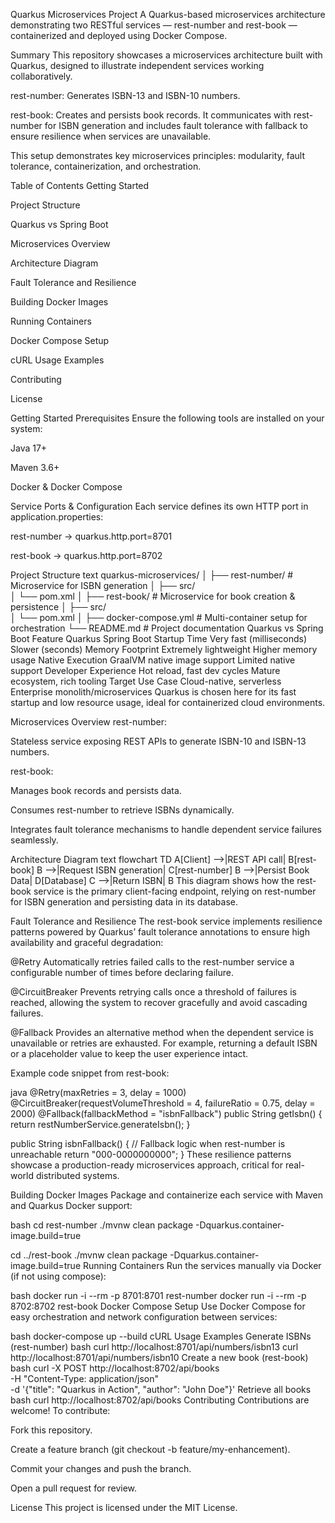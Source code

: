 Quarkus Microservices Project
A Quarkus-based microservices architecture demonstrating two RESTful services — rest-number and rest-book — containerized and deployed using Docker Compose.

Summary
This repository showcases a microservices architecture built with Quarkus, designed to illustrate independent services working collaboratively.

rest-number: Generates ISBN-13 and ISBN-10 numbers.

rest-book: Creates and persists book records. It communicates with rest-number for ISBN generation and includes fault tolerance with fallback to ensure resilience when services are unavailable.

This setup demonstrates key microservices principles: modularity, fault tolerance, containerization, and orchestration.

Table of Contents
Getting Started

Project Structure

Quarkus vs Spring Boot

Microservices Overview

Architecture Diagram

Fault Tolerance and Resilience

Building Docker Images

Running Containers

Docker Compose Setup

cURL Usage Examples

Contributing

License

Getting Started
Prerequisites
Ensure the following tools are installed on your system:

Java 17+

Maven 3.6+

Docker & Docker Compose

Service Ports & Configuration
Each service defines its own HTTP port in application.properties:

rest-number → quarkus.http.port=8701

rest-book → quarkus.http.port=8702

Project Structure
text
quarkus-microservices/
│
├── rest-number/               # Microservice for ISBN generation
│   ├── src/                   
│   └── pom.xml
│
├── rest-book/                 # Microservice for book creation & persistence
│   ├── src/                   
│   └── pom.xml
│
├── docker-compose.yml         # Multi-container setup for orchestration
└── README.md                  # Project documentation
Quarkus vs Spring Boot
Feature	Quarkus	Spring Boot
Startup Time	Very fast (milliseconds)	Slower (seconds)
Memory Footprint	Extremely lightweight	Higher memory usage
Native Execution	GraalVM native image support	Limited native support
Developer Experience	Hot reload, fast dev cycles	Mature ecosystem, rich tooling
Target Use Case	Cloud-native, serverless	Enterprise monolith/microservices
Quarkus is chosen here for its fast startup and low resource usage, ideal for containerized cloud environments.

Microservices Overview
rest-number:

Stateless service exposing REST APIs to generate ISBN-10 and ISBN-13 numbers.

rest-book:

Manages book records and persists data.

Consumes rest-number to retrieve ISBNs dynamically.

Integrates fault tolerance mechanisms to handle dependent service failures seamlessly.

Architecture Diagram
text
flowchart TD
    A[Client] -->|REST API call| B[rest-book]
    B -->|Request ISBN generation| C[rest-number]
    B -->|Persist Book Data| D[Database]
    C -->|Return ISBN| B
This diagram shows how the rest-book service is the primary client-facing endpoint, relying on rest-number for ISBN generation and persisting data in its database.

Fault Tolerance and Resilience
The rest-book service implements resilience patterns powered by Quarkus’ fault tolerance annotations to ensure high availability and graceful degradation:

@Retry
Automatically retries failed calls to the rest-number service a configurable number of times before declaring failure.

@CircuitBreaker
Prevents retrying calls once a threshold of failures is reached, allowing the system to recover gracefully and avoid cascading failures.

@Fallback
Provides an alternative method when the dependent service is unavailable or retries are exhausted. For example, returning a default ISBN or a placeholder value to keep the user experience intact.

Example code snippet from rest-book:

java
@Retry(maxRetries = 3, delay = 1000)
@CircuitBreaker(requestVolumeThreshold = 4, failureRatio = 0.75, delay = 2000)
@Fallback(fallbackMethod = "isbnFallback")
public String getIsbn() {
    return restNumberService.generateIsbn();
}

public String isbnFallback() {
    // Fallback logic when rest-number is unreachable
    return "000-0000000000";
}
These resilience patterns showcase a production-ready microservices approach, critical for real-world distributed systems.

Building Docker Images
Package and containerize each service with Maven and Quarkus Docker support:

bash
cd rest-number
./mvnw clean package -Dquarkus.container-image.build=true

cd ../rest-book
./mvnw clean package -Dquarkus.container-image.build=true
Running Containers
Run the services manually via Docker (if not using compose):

bash
docker run -i --rm -p 8701:8701 rest-number
docker run -i --rm -p 8702:8702 rest-book
Docker Compose Setup
Use Docker Compose for easy orchestration and network configuration between services:

bash
docker-compose up --build
cURL Usage Examples
Generate ISBNs (rest-number)
bash
curl http://localhost:8701/api/numbers/isbn13
curl http://localhost:8701/api/numbers/isbn10
Create a new book (rest-book)
bash
curl -X POST http://localhost:8702/api/books \
     -H "Content-Type: application/json" \
     -d '{"title": "Quarkus in Action", "author": "John Doe"}'
Retrieve all books
bash
curl http://localhost:8702/api/books
Contributing
Contributions are welcome! To contribute:

Fork this repository.

Create a feature branch (git checkout -b feature/my-enhancement).

Commit your changes and push the branch.

Open a pull request for review.

License
This project is licensed under the MIT License.

